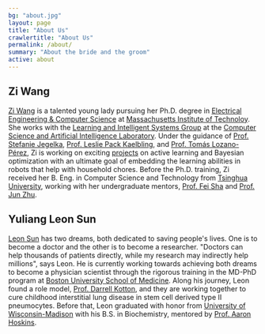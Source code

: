 ```yaml
---
bg: "about.jpg"
layout: page
title: "About Us"
crawlertitle: "About Us"
permalink: /about/
summary: "About the bride and the groom"
active: about
---
```



## Zi Wang

[Zi Wang](http://zi-wang.com/) is a talented young lady pursuing her Ph.D. degree in [Electrical Engineering & Computer Science](http://www.eecs.mit.edu/) at [Massachusetts Institute of Technoloy](http://web.mit.edu/). She works with the [Learning and Intelligent Systems Group](http://lis.csail.mit.edu/new/) at the [Computer Science and Artificial Intelligence Laboratory](http://www.csail.mit.edu/). Under the guidance of [Prof. Stefanie Jegelka](http://people.csail.mit.edu/stefje/), [Prof. Leslie Pack Kaelbling](http://people.csail.mit.edu/lpk/), and [Prof. Tomás Lozano-Pérez](http://people.csail.mit.edu/tlp/), Zi is working on exciting [projects](http://zi-wang.com/#publications) on active learning and Bayesian optimization with an ultimate goal of embedding the learning abilities in robots that help with household chores. Before the Ph.D. training, Zi received her B. Eng. in Computer Science and Technology from [Tsinghua University](http://www.tsinghua.edu.cn/publish/newthuen/), working with her undergraduate mentors, [Prof. Fei Sha](http://www-bcf.usc.edu/~feisha/) and [Prof. Jun Zhu](http://bigml.cs.tsinghua.edu.cn/~jun/). 

## Yuliang Leon Sun

[Leon Sun](http://www.bumc.bu.edu/kottonlab/files/2017/04/Yuliang_Leon_Sun2.jpg) has two dreams, both dedicated to saving people's lives. One is to become a doctor and the other is to become a researcher. "Doctors can help thousands of patients directly, while my research may indirectly help millions", says Leon. He is currently working towards achieving both dreams to become a physician scientist through the rigorous training in the MD-PhD program at [Boston University School of Medicine](http://www.bumc.bu.edu/). Along his journey, Leon found a role model, [Prof. Darrell Kotton](http://www.bumc.bu.edu/pulmonary/people/faculty/darrellkotton/), and they are working together to cure childhood interstitial lung disease in stem cell derived type II pneumocytes. Before that, Leon graduated with honor from [University of Wisconsin-Madison](http://www.wisc.edu/) with his B.S. in Biochemistry, mentored by [Prof. Aaron Hoskins](https://biochem.wisc.edu/faculty/hoskins).
